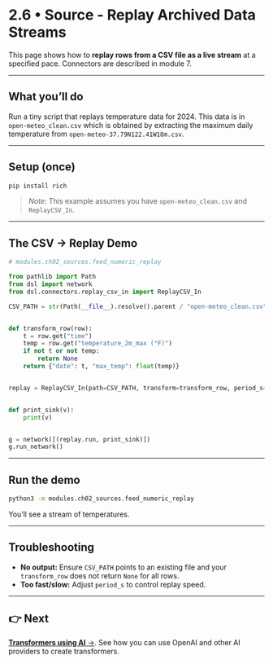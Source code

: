 # 2.6 • Source - Replay Archived Data Streams

This page shows how to **replay rows from a CSV file as a live stream** at a specified pace. 
Connectors are described in module 7.

---

## What you’ll do
Run a tiny script that replays temperature data for 2024. This data is in ```open-meteo_clean.csv``` which is obtained by extracting the maximum daily temperature from ```open-meteo-37.79N122.41W18m.csv```.

---

## Setup (once)
```bash
pip install rich
```
> _Note:_ This example assumes you have `open-meteo_clean.csv` and `ReplayCSV_In`. 

---

## The CSV → Replay Demo

```python
# modules.ch02_sources.feed_numeric_replay

from pathlib import Path
from dsl import network
from dsl.connectors.replay_csv_in import ReplayCSV_In

CSV_PATH = str(Path(__file__).resolve().parent / "open-meteo_clean.csv")


def transform_row(row):
    t = row.get("time")
    temp = row.get("temperature_2m_max (°F)")
    if not t or not temp:
        return None
    return {"date": t, "max_temp": float(temp)}


replay = ReplayCSV_In(path=CSV_PATH, transform=transform_row, period_s=0.25)


def print_sink(v):
    print(v)


g = network([(replay.run, print_sink)])
g.run_network()
```

---

## Run the demo
```bash
python3 -m modules.ch02_sources.feed_numeric_replay
```

You’ll see a stream of temperatures.


---

## Troubleshooting

- **No output:** Ensure `CSV_PATH` points to an existing file and your `transform_row` does not return `None` for all rows.  
- **Too fast/slow:** Adjust `period_s` to control replay speed.  
---

## 👉 Next
[**Transformers using AI**  →](../ch03_GPT/README_1_replay.md). See how you can use OpenAI and other AI providers to create transformers.